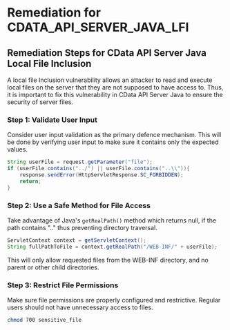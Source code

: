 # Remediation for CDATA_API_SERVER_JAVA_LFI

## Remediation Steps for CData API Server Java Local File Inclusion

A local file Inclusion vulnerability allows an attacker to read and execute local files on the server that they are not supposed to have access to. Thus, it is important to fix this vulnerability in CData API Server Java to ensure the security of server files.

### Step 1: Validate User Input

Consider user input validation as the primary defence mechanism. This will be done by verifying user input to make sure it contains only the expected values.

```java
String userFile = request.getParameter("file");
if (userFile.contains("../") || userFile.contains("..\\")){
    response.sendError(HttpServletResponse.SC_FORBIDDEN);
    return;
}
```

### Step 2: Use a Safe Method for File Access

Take advantage of Java's `getRealPath()` method which returns null, if the path contains ".." thus preventing directory traversal.

```java
ServletContext context = getServletContext();
String fullPathToFile = context.getRealPath("/WEB-INF/" + userFile);
```
This will only allow requested files from the WEB-INF directory, and no parent or other child directories.

### Step 3: Restrict File Permissions

Make sure file permissions are properly configured and restrictive. Regular users should not have unnecessary access to files.

```bash
chmod 700 sensitive_file
```